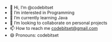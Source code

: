 - 👋 Hi, I’m @codebitset
- 👀 I’m interested in Programming
- 🌱 I’m currently learning Java
- 💞️ I’m looking to collaborate on personal projects
- 📫 How to reach me codebitset@gmail.com
- 😄 Pronouns: codebitset

<!---
codebitset/codebitset is a ✨ special ✨ repository because its `README.md` (this file) appears on your GitHub profile.
--->
